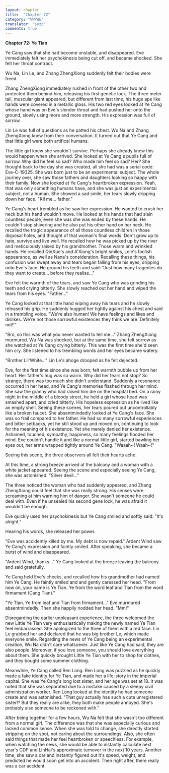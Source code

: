 ```yaml
---
layout: chapter
title:  "Chapter 72"
category: "VWPWE"
translator: "syzc"
comments: true
---
```


**Chapter 72: Ye Tian**
 
Ye Cang saw that she had become unstable, and disappeared. Eve immediately felt her psychokinesis being cut off, and became shocked. She felt her throat contract.
 
Wu Na, Lin Le, and Zhang ZhengXiong suddenly felt their bodies were freed.
 
Zhang ZhengXiong immediately rushed in front of the other two and protected them behind him, releasing his first genetic lock. The three meter tall, muscular giant appeared, but different from last time, his huge ape like hands were covered in a metallic gloss. His two red eyes looked at Ye Cang whose hand was on Eve's slender throat and had pushed her onto the ground, slowly using more and more strength. His expression was full of sorrow.
 
Lin Le was full of questions as he patted his chest. Wu Na and Zhang ZhengXiong knew from their conversation. It turned out that Ye Cang and that little girl were both artifical humans.
 
The little girl knew she wouldn't survive. Perhaps she already knew this would happen when she arrived. She looked at Ye Cang's pupils full of sorrow. Why did he feel so sad? Who made him feel so sad? Her? She thought back to the day she was created, all she had was a serial code: Eve-C-19325. She was born just to be an experimental subject. The whole journey over, she saw those fathers and daughters looking so happy with their family. Now she looked at Ye Cang's heartbroken expression. Yeah, that was only something humans have, and she was just an experimental subject, not a human. She showed a sad smile, her tears slowly dripping down her face. "Kil me... father." 
 
Ye Cang's heart trembled as he saw her expression. He wanted to crush her neck but his hand wouldn't move. He looked at his hands that had slain countless people, even she was she was ended by these hands. He couldn't stop shivering and he also put his other hand on her neck. He recalled the tragic appearance of all those countless children in those disposal holes, and thought of that woman's final words. Don't grow up to hate, survive and live well. He recalled how he was picked up by the river and meticulously raised by his grandmother. Those warm and wrinkled hands. He recalled QinXue's and A'Xiong's bright smiles, Lele's foolish appearance, as well as Nana's consideration. Recalling these things, his confusion was swept away and tears began falling from his eyes, dripping onto Eve's face. He ground his teeth and said: "Just how many tragedies do they want to create... before they realise..."
 
Eve felt the warmth of the tears, and saw Ye Cang who was grinding his teeth and crying bitterly. She slowly reached out her hand and wiped the tears from his eyes. "Father..."
 
Ye Cang looked at that little hand wiping away his tears and he slowly released his grip. He suddenly hugged her tightly against his chest and said in a trembling voice. "We're also human! We have feelings and likes and dislikes. We're not those sorrowful existences they think we are. Definitely not!!" 
 
"Bro, so this was what you never wanted to tell me..." Zhang ZhengXiong murmured. Wu Na was shocked, but at the same time, she felt sorrow as she watched at Ye Cang crying bitterly. This was the first time she'd seen him cry. She listened to his trembling words and her eyes became watery. 
 
"Brother Lil'White..." Lin Le's ahoge drooped as he felt dejected.
 
Eve, for the first time since she was born, felt warmth bubble up from her heart. Her father's hug was so warm. Why did her tears not stop? So strange, there was too much she didn't understand. Suddenly a resonance occurred in her head, and Ye Cang's memories flashed through her mind. She saw the granny who had raised him die on the hospital bed. On a rainy night in the middle of a bloody street, he held a girl whose head was smashed apart, and cried bitterly. His hopeless expression as he lived like an empty shell. Seeing these scenes, her tears poured out uncontrollably like a broken faucet. She absentmindedly looked at Ye Cang's face. She was so frail compared to her father. He had so many sorrowful experiences and bitter setbacks, yet he still stood up and moved on, continuing to look for the meaning of his existence. Yet she merely denied her existence. Ashamed, touched, sympathy, happiness, so many feelings flooded her mind. Eve couldn't handle it and like a normal little girl, started bawling her eyes out, her arms wrapped tightly around Ye Cang. "Waaah~! Waah~!"
 
Seeing this scene, the three observers all felt their hearts ache.
 
At this time, a strong breeze arrived at the balcony and a woman with a white jacket appeared. Seeing the scene and especially seeing Ye Cang, she was astonished. "Silver devil..."
 
The three noticed the woman who had suddenly appeared, and Zhang ZhengXiong could feel that she was really strong. His senses were screaming at him warning him of danger. She wasn't someone he could deal with. Even if he unsealed his second gene lock, he was afraid it wouldn't be enough.
 
Eve quickly used her psychokinesis but Ye Cang smiled and softly said: "It's alright."
 
Hearing his words, she released her power.
 
"Eve was accidently killed by me. My debt is now repaid." Ardent Wind saw Ye Cang's expression and faintly smiled. After speaking, she became a burst of wind and disappeared. 
 
"Ardent Wind, thanks..." Ye Cang looked at the breeze leaving the balcony and said gratefully.
 
Ye Cang held Eve's cheeks, and recalled how his grandmother had named him Ye Cang. He faintly smiled and and gently caressed her head. "From now on, your name is Ye Tian. Ye from the word leaf and Tian from the word firmament (Cang Tian)."
 
"Ye Tian. Ye from leaf and Tian from firmament..." Eve murmured absentmindedly. Then she happily nodded her head. "Mm!"
 
Disregarding the earlier unpleasant experience, the three welcomed the new Little Ye Tian very enthusiastically making the newly named Ye Tian feel embarrassed. She apologized to the three of them with a red face. Lin Le grabbed her and declared that he was big brother Le, which made everyone smile. Regarding the news of Ye Cang being an experimental creation, Wu Na didn't care whatsoever. Just like Ye Cang had said, they are also people. Moreover, if you love someone, you should love everything about them. She quickly brought Little Ye Tian with her to shop for clothes, and they bought some summer clothing.
 
Meanwhile, Ye Cang called Ren Long. Ren Long was puzzled as he quickly made a fake identity for Ye Tian, and made her a life-story in the imperial capital. She was Ye Cang's long lost sister, and her age was set at 18. It was noted that she was separated due to a mistake caused by a sleepy civil administration worker. Ren Long looked at the identity he had someone create and was astonished. "That guy actually has such a cute unregistered sister!? But they really are alike, they both make people annoyed. She's probably also someone to be reckoned with."
 
After being together for a few hours, Wu Na felt that she wasn't too different from a normal girl. The difference was that she was especially curious and lacked common sense. When she was told to change, she directly started stripping on the spot, not caring about the surroundings. Also, she often said things that made her feel heartbroken or speechless. For example, when watching the news, she would be able to instantly calculate next year's GDP and LinHai's approximate turnover in the next 10 years. Another time, she saw a car and instantly figured out it's speed, weight, and predicted he would soon get into an accident. Then right after, there really was a car accident.
